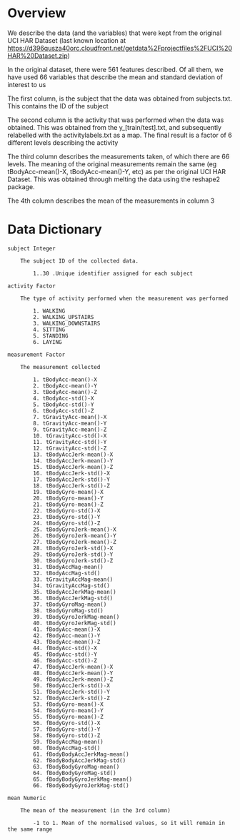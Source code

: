 # Overview #

We describe the data (and the variables) that were kept from the original UCI HAR Dataset (last known location at https://d396qusza40orc.cloudfront.net/getdata%2Fprojectfiles%2FUCI%20HAR%20Dataset.zip)

In the original dataset, there were 561 features described. Of all them, we have used 66 variables that describe the mean and standard deviation of interest to us

The first column, is the subject that the data was obtained from subjects.txt. This contains the ID of the subject

The second column is the activity that was performed when the data was obtained. This was obtained from the y_[train/test].txt, and subsequently relabelled with the activitylabels.txt as a map. The final result is a factor of 6 different levels describing the activity

The third column describes the measurements taken, of which there are 66 levels. The meaning of the original measurements remain the same (eg tBodyAcc-mean()-X, tBodyAcc-mean()-Y, etc) as per the original UCI HAR Dataset. This was obtained through melting the data using the reshape2 package.

The 4th column describes the mean of the measurements in column 3

# Data Dictionary #

	subject Integer

		The subject ID of the collected data.

			1..30 .Unique identifier assigned for each subject

	activity Factor

		The type of activity performed when the measurement was performed

			1. WALKING
			2. WALKING_UPSTAIRS
			3. WALKING_DOWNSTAIRS
			4. SITTING
			5. STANDING
			6. LAYING

	measurement Factor

		The measurement collected

			1. tBodyAcc-mean()-X
			2. tBodyAcc-mean()-Y
			3. tBodyAcc-mean()-Z
			4. tBodyAcc-std()-X
			5. tBodyAcc-std()-Y
			6. tBodyAcc-std()-Z
			7. tGravityAcc-mean()-X
			8. tGravityAcc-mean()-Y
			9. tGravityAcc-mean()-Z
			10. tGravityAcc-std()-X
			11. tGravityAcc-std()-Y
			12. tGravityAcc-std()-Z
			13. tBodyAccJerk-mean()-X
			14. tBodyAccJerk-mean()-Y
			15. tBodyAccJerk-mean()-Z
			16. tBodyAccJerk-std()-X
			17. tBodyAccJerk-std()-Y
			18. tBodyAccJerk-std()-Z
			19. tBodyGyro-mean()-X
			20. tBodyGyro-mean()-Y
			21. tBodyGyro-mean()-Z
			22. tBodyGyro-std()-X
			23. tBodyGyro-std()-Y
			24. tBodyGyro-std()-Z
			25. tBodyGyroJerk-mean()-X
			26. tBodyGyroJerk-mean()-Y
			27. tBodyGyroJerk-mean()-Z
			28. tBodyGyroJerk-std()-X
			29. tBodyGyroJerk-std()-Y
			30. tBodyGyroJerk-std()-Z
			31. tBodyAccMag-mean()
			32. tBodyAccMag-std()
			33. tGravityAccMag-mean()
			34. tGravityAccMag-std()
			35. tBodyAccJerkMag-mean()
			36. tBodyAccJerkMag-std()
			37. tBodyGyroMag-mean()
			38. tBodyGyroMag-std()
			39. tBodyGyroJerkMag-mean()
			40. tBodyGyroJerkMag-std()
			41. fBodyAcc-mean()-X
			42. fBodyAcc-mean()-Y
			43. fBodyAcc-mean()-Z
			44. fBodyAcc-std()-X
			45. fBodyAcc-std()-Y
			46. fBodyAcc-std()-Z
			47. fBodyAccJerk-mean()-X
			48. fBodyAccJerk-mean()-Y
			49. fBodyAccJerk-mean()-Z
			50. fBodyAccJerk-std()-X
			51. fBodyAccJerk-std()-Y
			52. fBodyAccJerk-std()-Z
			53. fBodyGyro-mean()-X
			54. fBodyGyro-mean()-Y
			55. fBodyGyro-mean()-Z
			56. fBodyGyro-std()-X
			57. fBodyGyro-std()-Y
			58. fBodyGyro-std()-Z
			59. fBodyAccMag-mean()
			60. fBodyAccMag-std()
			61. fBodyBodyAccJerkMag-mean()
			62. fBodyBodyAccJerkMag-std()
			63. fBodyBodyGyroMag-mean()
			64. fBodyBodyGyroMag-std()
			65. fBodyBodyGyroJerkMag-mean()
			66. fBodyBodyGyroJerkMag-std()

	mean Numeric

		The mean of the measurement (in the 3rd column) 

			-1 to 1. Mean of the normalised values, so it will remain in the same range
